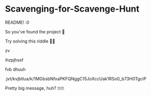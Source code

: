 # Scavenging-for-Scavenge-Hunt
README! :0 





So you've found the project 🙂

Try solving this riddle 🤭🤭































zv

ihzpjhssf

fvb dhuuh

.jvt/kvjbtlua/k/1MGbsbNfxaPKFQNggC15JoXccUak1RSo0_b73H0TgciP




















































Pretty big message, huh? 🙄🙄
